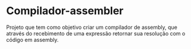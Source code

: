 # Compilador-assembler
Projeto que tem como objetivo criar um compilador de assembly, que através do recebimento de uma expressão retornar sua resolução com o código em assembly.

